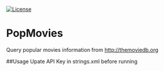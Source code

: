 [![License](http://img.shields.io/:license-mit-blue.svg)](http://doge.mit-license.org)

# PopMovies

Query popular movies information from http://themoviedb.org

##Usage
Upate API Key in strings.xml before running

